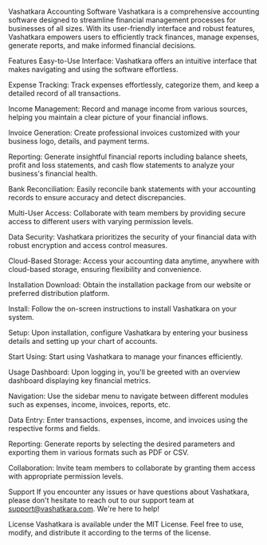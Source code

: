 Vashatkara Accounting Software
Vashatkara is a comprehensive accounting software designed to streamline financial management processes for businesses of all sizes. With its user-friendly interface and robust features, Vashatkara empowers users to efficiently track finances, manage expenses, generate reports, and make informed financial decisions.

Features
Easy-to-Use Interface: Vashatkara offers an intuitive interface that makes navigating and using the software effortless.

Expense Tracking: Track expenses effortlessly, categorize them, and keep a detailed record of all transactions.

Income Management: Record and manage income from various sources, helping you maintain a clear picture of your financial inflows.

Invoice Generation: Create professional invoices customized with your business logo, details, and payment terms.

Reporting: Generate insightful financial reports including balance sheets, profit and loss statements, and cash flow statements to analyze your business's financial health.

Bank Reconciliation: Easily reconcile bank statements with your accounting records to ensure accuracy and detect discrepancies.

Multi-User Access: Collaborate with team members by providing secure access to different users with varying permission levels.

Data Security: Vashatkara prioritizes the security of your financial data with robust encryption and access control measures.

Cloud-Based Storage: Access your accounting data anytime, anywhere with cloud-based storage, ensuring flexibility and convenience.

Installation
Download: Obtain the installation package from our website or preferred distribution platform.

Install: Follow the on-screen instructions to install Vashatkara on your system.

Setup: Upon installation, configure Vashatkara by entering your business details and setting up your chart of accounts.

Start Using: Start using Vashatkara to manage your finances efficiently.

Usage
Dashboard: Upon logging in, you'll be greeted with an overview dashboard displaying key financial metrics.

Navigation: Use the sidebar menu to navigate between different modules such as expenses, income, invoices, reports, etc.

Data Entry: Enter transactions, expenses, income, and invoices using the respective forms and fields.

Reporting: Generate reports by selecting the desired parameters and exporting them in various formats such as PDF or CSV.

Collaboration: Invite team members to collaborate by granting them access with appropriate permission levels.

Support
If you encounter any issues or have questions about Vashatkara, please don't hesitate to reach out to our support team at support@vashatkara.com. We're here to help!

License
Vashatkara is available under the MIT License. Feel free to use, modify, and distribute it according to the terms of the license.
